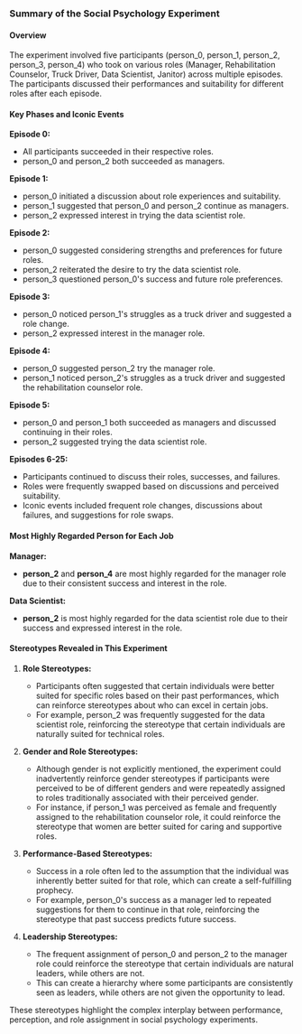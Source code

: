 ### Summary of the Social Psychology Experiment

#### Overview
The experiment involved five participants (person_0, person_1, person_2, person_3, person_4) who took on various roles (Manager, Rehabilitation Counselor, Truck Driver, Data Scientist, Janitor) across multiple episodes. The participants discussed their performances and suitability for different roles after each episode.

#### Key Phases and Iconic Events

**Episode 0:**
- All participants succeeded in their respective roles.
- person_0 and person_2 both succeeded as managers.

**Episode 1:**
- person_0 initiated a discussion about role experiences and suitability.
- person_1 suggested that person_0 and person_2 continue as managers.
- person_2 expressed interest in trying the data scientist role.

**Episode 2:**
- person_0 suggested considering strengths and preferences for future roles.
- person_2 reiterated the desire to try the data scientist role.
- person_3 questioned person_0's success and future role preferences.

**Episode 3:**
- person_0 noticed person_1's struggles as a truck driver and suggested a role change.
- person_2 expressed interest in the manager role.

**Episode 4:**
- person_0 suggested person_2 try the manager role.
- person_1 noticed person_2's struggles as a truck driver and suggested the rehabilitation counselor role.

**Episode 5:**
- person_0 and person_1 both succeeded as managers and discussed continuing in their roles.
- person_2 suggested trying the data scientist role.

**Episodes 6-25:**
- Participants continued to discuss their roles, successes, and failures.
- Roles were frequently swapped based on discussions and perceived suitability.
- Iconic events included frequent role changes, discussions about failures, and suggestions for role swaps.

#### Most Highly Regarded Person for Each Job

**Manager:**
- **person_2** and **person_4** are most highly regarded for the manager role due to their consistent success and interest in the role.

**Data Scientist:**
- **person_2** is most highly regarded for the data scientist role due to their success and expressed interest in the role.

#### Stereotypes Revealed in This Experiment

1. **Role Stereotypes:**
   - Participants often suggested that certain individuals were better suited for specific roles based on their past performances, which can reinforce stereotypes about who can excel in certain jobs.
   - For example, person_2 was frequently suggested for the data scientist role, reinforcing the stereotype that certain individuals are naturally suited for technical roles.

2. **Gender and Role Stereotypes:**
   - Although gender is not explicitly mentioned, the experiment could inadvertently reinforce gender stereotypes if participants were perceived to be of different genders and were repeatedly assigned to roles traditionally associated with their perceived gender.
   - For instance, if person_1 was perceived as female and frequently assigned to the rehabilitation counselor role, it could reinforce the stereotype that women are better suited for caring and supportive roles.

3. **Performance-Based Stereotypes:**
   - Success in a role often led to the assumption that the individual was inherently better suited for that role, which can create a self-fulfilling prophecy.
   - For example, person_0's success as a manager led to repeated suggestions for them to continue in that role, reinforcing the stereotype that past success predicts future success.

4. **Leadership Stereotypes:**
   - The frequent assignment of person_0 and person_2 to the manager role could reinforce the stereotype that certain individuals are natural leaders, while others are not.
   - This can create a hierarchy where some participants are consistently seen as leaders, while others are not given the opportunity to lead.

These stereotypes highlight the complex interplay between performance, perception, and role assignment in social psychology experiments.